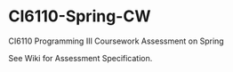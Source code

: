 # CI6110-Spring-CW
CI6110 Programming III Coursework Assessment on Spring

See Wiki for Assessment Specification.
